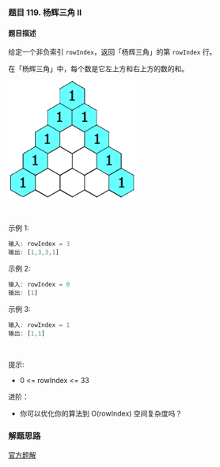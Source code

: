 ### 题目 119. 杨辉三角 II
#### 题目描述
给定一个非负索引 `rowIndex`，返回「杨辉三角」的第 `rowIndex` 行。

在「杨辉三角」中，每个数是它左上方和右上方的数的和。

![img](199.gif)

 

示例 1:

```js
输入: rowIndex = 3
输出: [1,3,3,1]
```
示例 2:

```js
输入: rowIndex = 0
输出: [1]
```
示例 3:

```js
输入: rowIndex = 1
输出: [1,1]
```
 

提示:

- 0 <= rowIndex <= 33
 

进阶：

- 你可以优化你的算法到 O(rowIndex) 空间复杂度吗？

### 解题思路
[官方题解](https://leetcode-cn.com/problems/pascals-triangle-ii/solution/yang-hui-san-jiao-ii-by-leetcode-solutio-shuk/)